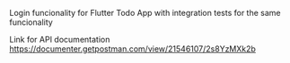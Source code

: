 Login funcionality for Flutter Todo App with integration tests for the same funcionality

Link for API documentation
https://documenter.getpostman.com/view/21546107/2s8YzMXk2b
